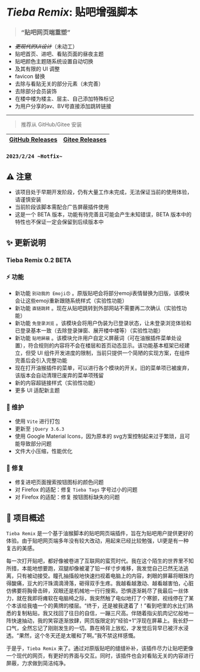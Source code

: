 # *Tieba Remix*: 贴吧增强脚本

> ### “贴吧网页端重塑”

- ~~*更现代的UI设计*~~（未动工）
- 贴吧首页、进吧、看贴页面的昼夜主题
- 贴吧颜色主题随系统设置自动切换
- 及其有限的 UI 调整
- favicon 替换
- 去除与看贴无关的部分元素（未完善）
- 去除部分会员装饰
- 在楼中楼为楼主、层主、自己添加特殊标记
- 为用户分享的av、BV号直接添加跳转链接

---

> 推荐从 GitHub/Gitee 安装

| [GitHub Releases](https://github.com/WiresawBlade/Tieba-Remix/releases) | [Gitee Releases](https://gitee.com/WiresawBlade/Tieba-Remix/releases) |
| ----------------------------------------------------------------------- | --------------------------------------------------------------------- |

### `2023/2/24 ~Hotfix~`

## ⚠ 注意

- 该项目处于早期开发阶段，仍有大量工作未完成，无法保证当前的使用体验，请谨慎安装
- 当前阶段该脚本需配合广告屏蔽插件使用
- 这是一个 BETA 版本，功能有待完善且可能会产生未知错误，BETA 版本中的特性也不保证一定会保留到后续版本中

## ✨ 更新说明

### Tieba Remix 0.2 BETA

### ⚡ 功能

- 新功能 `别动我的 Emoji😠` 。原版贴吧会将部分emoji表情替换为旧版，该模块会让这些emoji重新跟随系统样式（实验性功能）
- 新功能 `直链跳转` 。现在从贴吧跳转到外部网站不需要再二次确认（实验性功能）
- 新功能 `免登录浏览` 。该模块会将用户伪装为已登录状态，让未登录浏览体验和已登录基本一致（去除登录弹窗、展开楼中楼等）（实验性功能）
- 新功能 `贴吧屏蔽` 。该模块允许用户自定义屏蔽词（可在油猴插件菜单处设置），符合规则的内容将不会在楼层和首页动态显示。该功能基本框架已经建立，但受 UI 组件开发进度的限制，当前只提供一个简陋的实现方案，在组件完善后会引入完整功能
- 现在打开油猴插件的菜单，可以进行各个模块的开关。旧的菜单项已被废弃，该版本会自动清理已废弃的菜单项残留
- 新的内容超链接样式（实验性功能）
- 更多 UI 适配新主题

### 🚀 维护

- 使用 `Vite` 进行打包
- 更新至 `jQuery 3.6.3`
- 使用 Google Material Icons，因为原本的 svg方案控制起来过于繁琐，且可能导致部分问题
- 文件大小压缩，性能优化

### 🐛 修复

- 修复进吧页面搜索按钮图标的颜色问题
- 对 Firefox 的适配：修复 `Tieba Tags` 字号过小的问题
- 对 Firefox 的适配：修复 按钮图标缺失的问题

## 📙 项目概述

`Tieba Remix` 是一个基于油猴脚本的贴吧网页端插件，旨在为贴吧用户提供更好的体验。由于贴吧网页端多年没有较大改动，用起来已经比较勉强，UI更是有一种复古的美感。

每一次打开贴吧，都好像被卷进了互联网的蛮荒时代。我在这个陌生的世界里不知所措，本能地想要跑，双腿却像被灌了铅一样寸步难移，我发觉自己已然无法逃离，只有被动接受。瞳孔抽搐般地快速扫视着电脑上的内容，刺眼的屏幕将眼珠灼得酸痛，豆大的汗珠滴滴滑落，砸得双手生疼。我越看越激动、越看越害怕，心脏仿佛要将胸骨击碎，双眼还是机械地一行行搜索。恐惧逐渐耗尽了我最后一丝体力，就在我即将瘫软在电脑椅之际，我突然触了电似地打了个寒颤，视线停在了某个本该给我嗑一个的黄牌的楼层。“终于，还是被我逮着了！”看到吧里的水比们熟悉的复制粘贴，我又找回了往日的自信，一蹦三尺高。伴随着指尖肌肉记忆般地一阵快速抽动，我的笑容逐渐放肆，网页版限定的“经验+1”浮现在屏幕上。我长舒一口气，全然忘记了刚刚发生的一切。靠在椅背上放松，才发觉后背早已被汗水浸透。“果然，这个冬天还是太暖和了啊。”我不禁这样感慨。

于是乎，`Tieba Remix` 来了。通过对原版贴吧的缝缝补补，该插件尽力让贴吧更像一个现代的网页，有更好的界面与交互。同时，该插件也会对看贴无关的内容进行屏蔽，力求做到简洁纯净。
